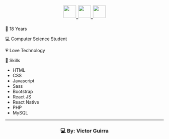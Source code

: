 <h1 align="center">
    <a href="https://www.linkedin.com/in/victor-hugo-guirra-2451b4157/">
        <img src="https://ik.imagekit.io/ur6xo9m70i/linkedin_yuB1UqRGg.png" width="40">
    </a>
    <a href="https://www.instagram.com/_guirra/?hl=pt-br">
        <img src="https://ik.imagekit.io/ur6xo9m70i/instagram_UCWwq7G9x.png" width="40">
    </a>
    <a href="https://api.whatsapp.com/send?phone=5561985622749&text=Opa%2C%20ol%C3%A1%20Victor!%20Tudo%20bem%3F">
        <img src="https://ik.imagekit.io/ur6xo9m70i/whatsapp_GcZlNUyVJI.png" width="40">
    </a>
</h1>

👨 18 Years

💻 Computer Science Student

💗 Love Technology

🚀 Skills

- HTML
- CSS
- Javascript
- Sass
- Bootstrap
- React JS
- React Native
- PHP
- MySQL

---

<h3 align="center">
    💻 By: Victor Guirra
</h3>
